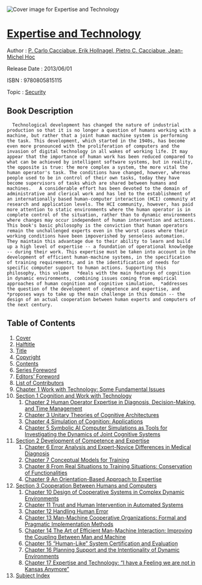 ![Cover image for Expertise and Technology](https://imgdetail.ebookreading.net/cover/cover/security/EB9780805815115.jpg)

[Expertise and Technology](https://ebookreading.net/view/book/Expertise+and+Technology-EB9780805815115_1.html "Expertise and Technology")
====================================================================================================================

Author : [P. Carlo Cacciabue](https://ebookreading.net/search/author/P.+Carlo+Cacciabue),[ Erik Hollnagel](https://ebookreading.net/search/author/+Erik+Hollnagel),[ Pietro C. Cacciabue](https://ebookreading.net/search/author/+Pietro+C.+Cacciabue),[ Jean-Michel Hoc](https://ebookreading.net/search/author/+Jean-Michel+Hoc)

Release Date : 2013/06/01

ISBN : 9780805815115

Topic : [Security](https://ebookreading.net/search/category/security)

Book Description
-----------------

      Technological development has changed the nature of industrial production so that it is no longer a question of humans working with a machine, but rather that a joint human machine system is performing the task. This development, which started in the 1940s, has become even more pronounced with the proliferation of computers and the invasion of digital technology in all wakes of working life. It may appear that the importance of human work has been reduced compared to what can be achieved by intelligent software systems, but in reality, the opposite is true: the more complex a system, the more vital the human operator's task. The conditions have changed, however, whereas people used to be in control of their own tasks, today they have become supervisors of tasks which are shared between humans and machines.   A considerable effort has been devoted to the domain of administrative and clerical work and has led to the establishment of an internationally based human-computer interaction (HCI) community at research and application levels. The HCI community, however, has paid more attention to static environments where the human operator is in complete control of the situation, rather than to dynamic environments where changes may occur independent of human intervention and actions.   This book's basic philosophy is the conviction that human operators remain the unchallenged experts even in the worst cases where their working conditions have been impoverished by senseless automation. They maintain this advantage due to their ability to learn and build up a high level of expertise -- a foundation of operational knowledge -- during their work. This expertise must be taken into account in the development of efficient human-machine systems, in the specification of training requirements, and in the identification of needs for specific computer support to human actions. Supporting this philosophy, this volume   *deals with the main features of cognition in dynamic environments, combining issues coming from empirical approaches of human cognition and cognitive simulation,  *addresses the question of the development of competence and expertise, and  *proposes ways to take up the main challenge in this domain -- the design of an actual cooperation between human experts and computers of the next century.
Table of Contents
-----------------

1. [Cover](https://ebookreading.net/view/book/Expertise+and+Technology-EB9780805815115_1.html)
1. [Halftitle](https://ebookreading.net/view/book/Expertise+and+Technology-EB9780805815115_2.html)
1. [Title](https://ebookreading.net/view/book/Expertise+and+Technology-EB9780805815115_4.html)
1. [Copyright](https://ebookreading.net/view/book/Expertise+and+Technology-EB9780805815115_5.html)
1. [Contents](https://ebookreading.net/view/book/Expertise+and+Technology-EB9780805815115_6.html)
1. [Series Foreword](https://ebookreading.net/view/book/Expertise+and+Technology-EB9780805815115_7.html)
1. [Editors’ Foreword](https://ebookreading.net/view/book/Expertise+and+Technology-EB9780805815115_8.html)
1. [List of Contributors](https://ebookreading.net/view/book/Expertise+and+Technology-EB9780805815115_9.html)
1. [Chapter 1 Work with Technology: Some Fundamental Issues](https://ebookreading.net/view/book/Expertise+and+Technology-EB9780805815115_10.html)
1. [Section 1 Cognition and Work with Technology](https://ebookreading.net/view/book/Expertise+and+Technology-EB9780805815115_11.html)
    1. [Chapter 2 Human Operator Expertise in Diagnosis, Decision-Making, and Time Management](https://ebookreading.net/view/book/Expertise+and+Technology-EB9780805815115_12.html)
    1. [Chapter 3 Unitary Theories of Cognitive Architectures](https://ebookreading.net/view/book/Expertise+and+Technology-EB9780805815115_13.html)
    1. [Chapter 4 Simulation of Cognition: Applications](https://ebookreading.net/view/book/Expertise+and+Technology-EB9780805815115_14.html)
    1. [Chapter 5 Symbolic AI Computer Simulations as Tools for Investigating the Dynamics of Joint Cognitive Systems](https://ebookreading.net/view/book/Expertise+and+Technology-EB9780805815115_15.html)
1. [Section 2 Development of Competence and Expertise](https://ebookreading.net/view/book/Expertise+and+Technology-EB9780805815115_16.html)
    1. [Chapter 6 Error Analysis and Expert-Novice Differences in Medical Diagnosis](https://ebookreading.net/view/book/Expertise+and+Technology-EB9780805815115_18.html)
    1. [Chapter 7 Conceptual Models for Training](https://ebookreading.net/view/book/Expertise+and+Technology-EB9780805815115_19.html)
    1. [Chapter 8 From Real Situations to Training Situations: Conservation of Functionalities](https://ebookreading.net/view/book/Expertise+and+Technology-EB9780805815115_0.html)
    1. [Chapter 9 An Orientation-Based Approach to Expertise](https://ebookreading.net/view/book/Expertise+and+Technology-EB9780805815115_21.html)
1. [Section 3 Cooperation Between Humans and Computers](https://ebookreading.net/view/book/Expertise+and+Technology-EB9780805815115_22.html)
    1. [Chapter 10 Design of Cooperative Systems in Complex Dynamic Environments](https://ebookreading.net/view/book/Expertise+and+Technology-EB9780805815115_23.html)
    1. [Chapter 11 Trust and Human Intervention in Automated Systems](https://ebookreading.net/view/book/Expertise+and+Technology-EB9780805815115_0.html)
    1. [Chapter 12 Handling Human Error](https://ebookreading.net/view/book/Expertise+and+Technology-EB9780805815115_25.html)
    1. [Chapter 13 Man-Machine Cooperative Organizations: Formal and Pragmatic Implementation Methods](https://ebookreading.net/view/book/Expertise+and+Technology-EB9780805815115_0.html)
    1. [Chapter 14 The Art of Efficient Man-Machine Interaction: Improving the Coupling Between Man and Machine](https://ebookreading.net/view/book/Expertise+and+Technology-EB9780805815115_26.html)
    1. [Chapter 15 “Human-Like” System Certification and Evaluation](https://ebookreading.net/view/book/Expertise+and+Technology-EB9780805815115_27.html)
    1. [Chapter 16 Planning Support and the Intentionality of Dynamic Environments](https://ebookreading.net/view/book/Expertise+and+Technology-EB9780805815115_28.html)
    1. [Chapter 17 Expertise and Technology: “I have a Feeling we are not in Kansas Anymore”](https://ebookreading.net/view/book/Expertise+and+Technology-EB9780805815115_29.html)
1. [Subject Index](https://ebookreading.net/view/book/Expertise+and+Technology-EB9780805815115_30.html)
